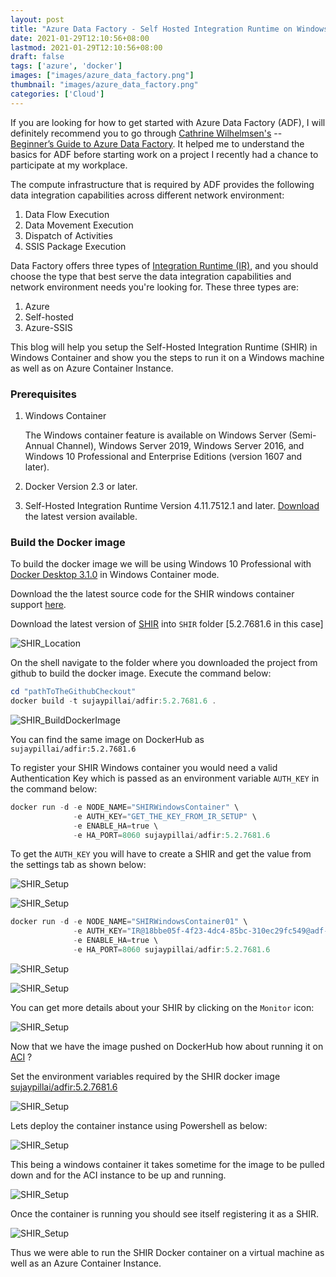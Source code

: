 ```yaml
---
layout: post
title: "Azure Data Factory - Self Hosted Integration Runtime on Windows Container"
date: 2021-01-29T12:10:56+08:00
lastmod: 2021-01-29T12:10:56+08:00
draft: false
tags: ['azure', 'docker']
images: ["images/azure_data_factory.png"]
thumbnail: "images/azure_data_factory.png"
categories: ['Cloud']
---
```


If you are looking for how to get started with Azure Data Factory (ADF), I will definitely recommend you to go through
[Cathrine Wilhelmsen's](https://twitter.com/cathrinew) -- [Beginner’s Guide to Azure Data Factory](https://www.cathrinewilhelmsen.net/series/beginners-guide-azure-data-factory/). It helped me to understand the basics for ADF before starting work on a project I recently had a chance to participate at my workplace.

The compute infrastructure that is required by ADF provides the following data integration capabilities across different network environment:

1. Data Flow Execution
2. Data Movement Execution
3. Dispatch of Activities
4. SSIS Package Execution

Data Factory offers three types of [Integration Runtime (IR)](https://docs.microsoft.com/en-us/azure/data-factory/concepts-integration-runtime), and you should choose the type that best serve the data integration capabilities and network environment needs you're looking for. These three types are:

1. Azure
2. Self-hosted
3. Azure-SSIS

This blog will help you setup the Self-Hosted Integration Runtime (SHIR) in Windows Container and show you the steps to run it on a Windows machine as well as on Azure Container Instance.

### Prerequisites

1. Windows Container

    The Windows container feature is available on Windows Server (Semi-Annual Channel), Windows Server 2019, Windows Server 2016, and Windows 10 Professional and Enterprise Editions (version 1607 and later).

2. Docker Version 2.3 or later.
3. Self-Hosted Integration Runtime Version 4.11.7512.1 and later. [Download](https://www.microsoft.com/download/details.aspx?id=39717) the latest version available.

### Build the Docker image

To build the docker image we will  be using Windows 10 Professional with [Docker Desktop 3.1.0](https://www.docker.com/products/docker-desktop) in Windows Container mode.

Download the the latest source code for the SHIR windows container support [here](https://github.com/Azure/Azure-Data-Factory-Integration-Runtime-in-Windows-Container). 


Download the latest version of [SHIR](https://www.microsoft.com/en-us/download/details.aspx?id=39717) into `SHIR` folder [5.2.7681.6 in this case]

![SHIR_Location](/images/shir_location.png)

On the shell navigate to the folder where you downloaded the project from github to build the docker image. Execute the command below:

```powershell
cd "pathToTheGithubCheckout"
docker build -t sujaypillai/adfir:5.2.7681.6 .
```

![SHIR_BuildDockerImage](/images/shir_windowsimage_build.png)

You can find the same image on DockerHub as `sujaypillai/adfir:5.2.7681.6`

To register your SHIR Windows container you would need a valid Authentication Key which is passed as an environment variable `AUTH_KEY` in the command below:

```powershell
docker run -d -e NODE_NAME="SHIRWindowsContainer" \
              -e AUTH_KEY="GET_THE_KEY_FROM_IR_SETUP" \
              -e ENABLE_HA=true \
              -e HA_PORT=8060 sujaypillai/adfir:5.2.7681.6
```

To get the `AUTH_KEY` you will have to create a SHIR and get the value from the settings tab as shown below:

![SHIR_Setup](/images/shir_01.png)

![SHIR_Setup](/images/shir_02.png)


```powershell
docker run -d -e NODE_NAME="SHIRWindowsContainer01" \
              -e AUTH_KEY="IR@18bbe05f-4f23-4dc4-85bc-310ec29fc549@adf-sp-lab@ServiceEndpoint=adf-sp-lab.southeastasia.datafactory.azure.net@RUW7AAC7Voog0gJcFZ7tL9le/yE9PxTXNQj8WItroZk=" \
              -e ENABLE_HA=true \
              -e HA_PORT=8060 sujaypillai/adfir:5.2.7681.6
```

![SHIR_Setup](/images/shir_03.png)

![SHIR_Setup](/images/shir_04.png)

You can get more details about your SHIR by clicking on the `Monitor` icon:

![SHIR_Setup](/images/shir_05.png)

Now that we have the image pushed on DockerHub how about running it on [ACI](https://azure.microsoft.com/en-us/services/container-instances/) ?

Set the environment variables required by the SHIR docker image [sujaypillai/adfir:5.2.7681.6](https://hub.docker.com/layers/135093603/sujaypillai/adfir/5.2.7681.6/images/sha256-0e4e3846d083033908f2b09202be393d63047f5282463ee06138c4658cca1839?context=explore)

![SHIR_Setup](/images/shir_07a.png)

Lets deploy the container instance using Powershell as below:

![SHIR_Setup](/images/shir_07.png)

This being a windows container it takes sometime for the image to be pulled down and for the ACI instance to be up and running.

![SHIR_Setup](/images/shir_09.png)

Once the container is running you should see itself registering it as a SHIR.

![SHIR_Setup](/images/shir_08.png)

Thus we were able to run the SHIR Docker container on a virtual machine as well as an Azure Container Instance.
